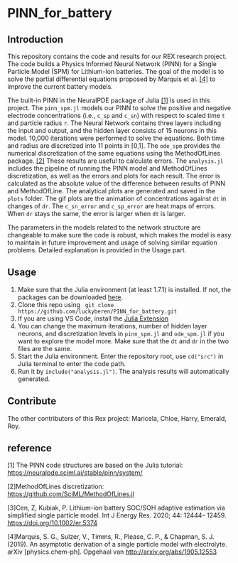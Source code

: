 # PINN_for_battery

## Introduction

This repository contains the code and results for our REX research project. The code builds a Physics Informed Neural Network (PINN) for a Single Particle Model (SPM) for Lithium-Ion batteries. The goal of the model is to solve the partial differential equations proposed by Marquis et al. [[4]](#3) to improve the current battery models. 

The built-in PINN in the NeuralPDE package of Julia [[1]](#1) is used in this project. The `pinn_spm.jl` models our PINN to solve the positive and negative electrode concentrations (i.e., `c_sp` and `c_sn`) with respect to scaled time `t` and particle radius `r`. The Neural Network contains three layers including the input and output, and the hidden layer consists of 15 neurons in this model. 10,000 iterations were performed to solve the equations. Both time and radius are discretized into 11 points in [0,1].  The `ode_spm` provides the numerical discretization of the same equations using the MethodOfLines package. [[2]](#2) These results are useful to calculate errors. The `analysis.jl` includes the pipeline of running the PINN model and MethodOfLines discretization, as well as the errors and plots for each result. The error is calculated as the absolute value of the difference between results of PINN and MethodOfLine. The analytical plots are generated and saved in the `plots` folder. The gif plots are the animation of concentrations against `dt` in changes of `dr`. The `c_sn_error` and `c_sp_error` are heat maps of errors. When `dr` stays the same, the error is larger when `dt` is larger.

The parameters in the models related to the network structure are changeable to make sure the code is robust, which makes the model is easy to maintain in future improvement and usage of solving similar equation problems. Detailed explanation is provided in the Usage part.


## Usage
1. Make sure that the Julia environment (at least 1.7.1) is installed. If not, the packages can be downloaded [here](https://julialang.org/downloads/).
2. Clone this repo using ```
git clone https://github.com/luckyberen/PINN_for_battery.git```
3. If you are using VS Code, install the [Julia Extension](https://marketplace.visualstudio.com/items?itemName=julialang.language-julia)
4. You can change the maximum iterations, number of hidden layer neurons, and discretization levels in `pinn_spm.jl` and `ode_spm.jl` if you want to explore the model more. Make sure that the `dt` and `dr` in the two files are the same.
5. Start the Julia environment. Enter the repository root, use `cd("src")` in Julia terminal to enter the code path.
6. Run it by `include("analysis.jl")`. The analysis results will automatically generated.

## Contribute
The other contributors of this Rex project: Maricela, Chloe, Harry, Emerald, Roy.


## reference

<a id=1>[1]</a> The PINN code structures are based on the Julia tutorial:
https://neuralpde.sciml.ai/stable/pinn/system/

<a id=1>[2]</a>MethodOfLines discretization: 
https://github.com/SciML/MethodOfLines.jl

<a id=2>[3]</a>Cen, Z, Kubiak, P. Lithium-ion battery SOC/SOH adaptive estimation via simplified single particle model. Int J Energy Res. 2020; 44: 12444– 12459. https://doi.org/10.1002/er.5374

<a id=3>[4]</a>Marquis, S. G., Sulzer, V., Timms, R., Please, C. P., & Chapman, S. J. (2019). An asymptotic derivation of a single particle model with electrolyte. arXiv [physics.chem-ph]. Opgehaal van http://arxiv.org/abs/1905.12553

